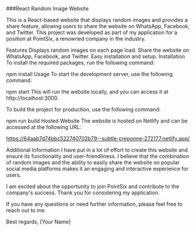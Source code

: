 ###React Random Image Website

This is a React-based website that displays random images and provides a share feature, allowing users to share the website on WhatsApp, Facebook, and Twitter. This project was developed as part of my application for a position at PointSix, a renowned company in the industry.

Features
Displays random images on each page load.
Share the website on WhatsApp, Facebook, and Twitter.
Easy installation and setup.
Installation
To install the required packages, run the following command:


npm install
Usage
To start the development server, use the following command:


npm start
This will run the website locally, and you can access it at http://localhost:3000.

To build the project for production, use the following command:


npm run build
Hosted Website
The website is hosted on Netlify and can be accessed at the following URL:

https://64aab7d74bbc522740702b79--subtle-creponne-272177.netlify.app/

Additional Information
I have put in a lot of effort to create this website and ensure its functionality and user-friendliness. I believe that the combination of random images and the ability to easily share the website on popular social media platforms makes it an engaging and interactive experience for users.

I am excited about the opportunity to join PointSix and contribute to the company's success. Thank you for considering my application.

If you have any questions or need further information, please feel free to reach out to me.

Best regards,
[Your Name]

